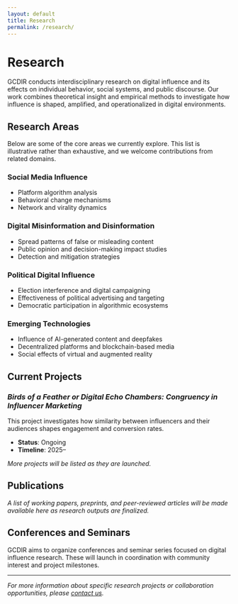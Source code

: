 ```yaml
---
layout: default
title: Research
permalink: /research/
---
```


# Research

GCDIR conducts interdisciplinary research on digital influence and its effects on individual behavior, social systems, and public discourse. Our work combines theoretical insight and empirical methods to investigate how influence is shaped, amplified, and operationalized in digital environments.

## Research Areas

Below are some of the core areas we currently explore. This list is illustrative rather than exhaustive, and we welcome contributions from related domains.

### Social Media Influence
- Platform algorithm analysis  
- Behavioral change mechanisms  
- Network and virality dynamics  

### Digital Misinformation and Disinformation
- Spread patterns of false or misleading content  
- Public opinion and decision-making impact studies  
- Detection and mitigation strategies  

### Political Digital Influence
- Election interference and digital campaigning  
- Effectiveness of political advertising and targeting  
- Democratic participation in algorithmic ecosystems  

### Emerging Technologies
- Influence of AI-generated content and deepfakes  
- Decentralized platforms and blockchain-based media  
- Social effects of virtual and augmented reality  

## Current Projects

### *Birds of a Feather or Digital Echo Chambers: Congruency in Influencer Marketing*
This project investigates how similarity between influencers and their audiences shapes engagement and conversion rates.

- **Status**: Ongoing  
- **Timeline**: 2025–  

*More projects will be listed as they are launched.*

## Publications

*A list of working papers, preprints, and peer-reviewed articles will be made available here as research outputs are finalized.*

## Conferences and Seminars

GCDIR aims to organize conferences and seminar series focused on digital influence research. These will launch in coordination with community interest and project milestones.

---

*For more information about specific research projects or collaboration opportunities, please [contact us](mailto:contact@gcdir.org).*
